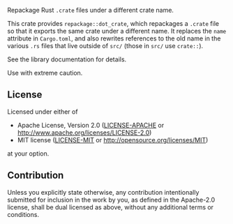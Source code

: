 Repackage Rust `.crate` files under a different crate name.

This crate provides `repackage::dot_crate`, which repackages a `.crate`
file so that it exports the same crate under a different name. It
replaces the `name` attribute in `Cargo.toml`, and also rewrites
references to the old name in the various `.rs` files that live outside
of `src/` (those in `src/` use `crate::`).

See the library documentation for details.

Use with extreme caution.

## License

Licensed under either of

 * Apache License, Version 2.0
   ([LICENSE-APACHE](LICENSE-APACHE) or http://www.apache.org/licenses/LICENSE-2.0)
 * MIT license
   ([LICENSE-MIT](LICENSE-MIT) or http://opensource.org/licenses/MIT)

at your option.

## Contribution

Unless you explicitly state otherwise, any contribution intentionally submitted
for inclusion in the work by you, as defined in the Apache-2.0 license, shall be
dual licensed as above, without any additional terms or conditions.
